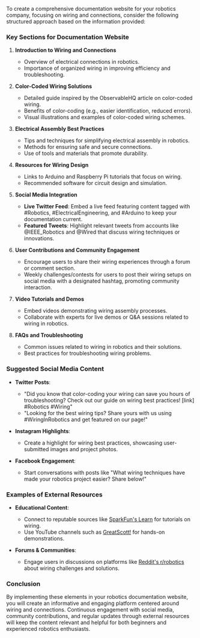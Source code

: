 To create a comprehensive documentation website for your robotics company, focusing on wiring and connections, consider the following structured approach based on the information provided:

### Key Sections for Documentation Website

1. **Introduction to Wiring and Connections**
   - Overview of electrical connections in robotics.
   - Importance of organized wiring in improving efficiency and troubleshooting.

2. **Color-Coded Wiring Solutions**
   - Detailed guide inspired by the ObservableHQ article on color-coded wiring.
   - Benefits of color-coding (e.g., easier identification, reduced errors).
   - Visual illustrations and examples of color-coded wiring schemes.

3. **Electrical Assembly Best Practices**
   - Tips and techniques for simplifying electrical assembly in robotics.
   - Methods for ensuring safe and secure connections.
   - Use of tools and materials that promote durability.

4. **Resources for Wiring Design**
   - Links to Arduino and Raspberry Pi tutorials that focus on wiring.
   - Recommended software for circuit design and simulation.

5. **Social Media Integration**
   - **Live Twitter Feed**: Embed a live feed featuring content tagged with #Robotics, #ElectricalEngineering, and #Arduino to keep your documentation current.
   - **Featured Tweets**: Highlight relevant tweets from accounts like @IEEE_Robotics and @Wired that discuss wiring techniques or innovations.

6. **User Contributions and Community Engagement**
   - Encourage users to share their wiring experiences through a forum or comment section.
   - Weekly challenges/contests for users to post their wiring setups on social media with a designated hashtag, promoting community interaction.

7. **Video Tutorials and Demos**
   - Embed videos demonstrating wiring assembly processes.
   - Collaborate with experts for live demos or Q&A sessions related to wiring in robotics.

8. **FAQs and Troubleshooting**
   - Common issues related to wiring in robotics and their solutions.
   - Best practices for troubleshooting wiring problems.

### Suggested Social Media Content

- **Twitter Posts**:
  - "Did you know that color-coding your wiring can save you hours of troubleshooting? Check out our guide on wiring best practices! [link] #Robotics #Wiring"
  - "Looking for the best wiring tips? Share yours with us using #WiringInRobotics and get featured on our page!"

- **Instagram Highlights**:
  - Create a highlight for wiring best practices, showcasing user-submitted images and project photos.
  
- **Facebook Engagement**:
  - Start conversations with posts like "What wiring techniques have made your robotics project easier? Share below!" 

### Examples of External Resources

- **Educational Content**:
  - Connect to reputable sources like [SparkFun's Learn](https://learn.sparkfun.com) for tutorials on wiring.
  - Use YouTube channels such as [GreatScott!](https://www.youtube.com/c/GreatScottLab) for hands-on demonstrations.

- **Forums & Communities**:
  - Engage users in discussions on platforms like [Reddit's r/robotics](https://www.reddit.com/r/robotics/) about wiring challenges and solutions.

### Conclusion

By implementing these elements in your robotics documentation website, you will create an informative and engaging platform centered around wiring and connections. Continuous engagement with social media, community contributions, and regular updates through external resources will keep the content relevant and helpful for both beginners and experienced robotics enthusiasts.